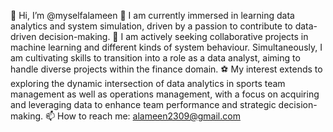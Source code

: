 👋 Hi, I’m @myselfalameen
👀 I am currently immersed in learning data analytics and system simulation, driven by a passion to contribute to data-driven decision-making.
🎯 I am actively seeking collaborative projects in machine learning and different kinds of system behaviour. Simultaneously, I am cultivating skills to transition into a role as a data analyst, aiming to handle diverse projects within the finance domain.
⚽ My interest extends to exploring the dynamic intersection of data analytics in sports team management as well as operations management, with a focus on acquiring and leveraging data to enhance team performance and strategic decision-making.
📫 How to reach me: alameen2309@gmail.com
<!---
myselfalameen/myselfalameen is a ✨ special ✨ repository because its `README.md` (this file) appears on your GitHub profile.
You can click the Preview link to take a look at your changes.
--->

